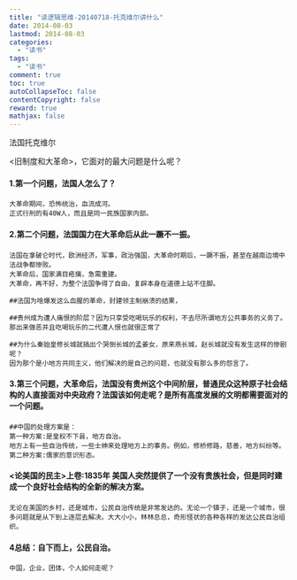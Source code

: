 ```yaml
---
title: "读逻辑思维-20140718-托克维尔讲什么"
date: 2014-08-03
lastmod: 2014-08-03
categories:
  - "读书"
tags:
  - "读书"
comment: true
toc: true
autoCollapseToc: false
contentCopyright: false
reward: true
mathjax: false
---
```


法国托克维尔

<旧制度和大革命>，它面对的最大问题是什么呢？
    
   <!--more-->
    
#### 1.第一个问题，法国人怎么了？    
    大革命期间，恐怖统治，血流成河。
    正式行刑的有40W人，而且是同一民族国家内部。
   
#### 2.第二个问题，法国国力在大革命后从此一蹶不一振。     
    法国在拿破仑时代，欧洲经济，军事，政治强国，大革命时期后，一蹶不振，甚至在越南边境中法战争都惨败。
    大革命后，国家满目疮痍，急需重建。
    大革命，再不好，为整个法国争得了自由，复辟本身在道德上站不住脚。
    
    ##法国为啥爆发这么血腥的革命，封建领主制崩溃的结果，
    
    ##贵州成为遭人痛恨的阶层？因为只享受吃喝玩乐的权利，不去尽所谓地方公共事务的义务了。
    那出来做恶并且吃喝玩乐的二代遭人恨也就很正常了
    
    ##为什么秦始皇修长城就搞出个哭倒长城的孟姜女，原来燕长城，赵长城就没有发生这样的惨剧呢？
    因为那个是小地方共同主义，他们解决的是自己的问题，也就没有那么多的怨言了。
    
#### 3.第三个问题，大革命后，法国没有贵州这个中间阶层，普通民众这种原子社会结构的人直接面对中央政府？法国该如何走呢？是所有高度发展的文明都需要面对的一个问题。    
    ##中国的处理方案是：
    第一种方案:是皇权不下县，地方自治。
    地方上有一些自治传统，一些士绅来处理地方上的事务。例如，修桥修路，慈善，地方纠纷等。
    第二种方案:儒家的意识形态。
    

#### <论美国的民主>上卷:1835年 美国人突然提供了一个没有贵族社会，但是同时建成一个良好社会结构的全新的解决方案。    
    无论在美国的乡村，还是城市，公民自治传统是非常发达的。无论一个镇子，还是一个城市，很多问题就是从下到上逐层去解决。大大小小，林林总总，奇形怪状的各种各样的发达公民自治组织。

#### 4总结：自下而上，公民自治。
    中国，企业，团体，个人如何走呢？